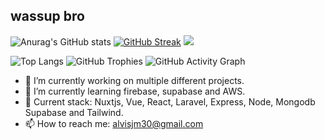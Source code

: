 ## wassup bro

![Anurag's GitHub stats](https://github-readme-stats.vercel.app/api?username=alvisjohnmark&theme=tokyonight&show_icons=true)
[![GitHub Streak](https://github-readme-streak-stats.herokuapp.com?user=alvisjohnmark&theme=tokyonight)](https://git.io/streak-stats)
![](https://komarev.com/ghpvc/?username=alvisjohnmark&color=green)

![Top Langs](https://github-readme-stats.vercel.app/api/top-langs/?username=alvisjohnmark&layout=compact&theme=tokyonight)
![GitHub Trophies](https://github-profile-trophy.vercel.app/?username=alvisjohnmark&theme=tokyonight)
![GitHub Activity Graph](https://activity-graph.herokuapp.com/graph?username=alvisjohnmark&theme=tokyonight)

- 🔭 I’m currently working on multiple different projects.
- 🌱 I’m currently learning firebase, supabase and AWS.
- 💬 Current stack: Nuxtjs, Vue, React, Laravel, Express, Node, Mongodb Supabase and Tailwind.
- 📫 How to reach me: alvisjm30@gmail.com
